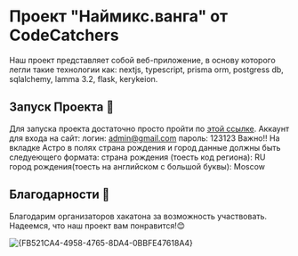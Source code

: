 # Проект "Наймикс.ванга" от CodeCatchers

Наш проект представляет собой веб-приложение, в основу которого легли такие технологии как: nextjs, typescript, prisma orm, postgress db, sqlalchemy, lamma 3.2, flask, kerykeion.

## Запуск Проекта 🚀

Для запуска проекта достаточно просто пройти по [этой ссылке]([(https://verrloren-hackaton-tarot-white.vercel.app/)]).
Аккаунт для входа на сайт: 
логин: admin@gmail.com
пароль: 123123
Важно!!
На вкладке Астро в полях страна рождения и город данные должны быть следуеющего формата: 
страна рождения (тоесть код региона): RU
город рождения(тоесть на английском с большой буквы): Moscow




## Благодарности 🙏

Благодарим организаторов хакатона за возможность участвовать. Надеемся, что наш проект вам понравится!😊

![{FB521CA4-4958-4765-8DA4-0BBFE47618A4}](https://github.com/user-attachments/assets/3cb49783-9992-40ea-b446-ebf596800c2a)
